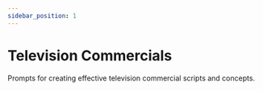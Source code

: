 ```yaml
---
sidebar_position: 1
---
```


# Television Commercials

Prompts for creating effective television commercial scripts and concepts.
